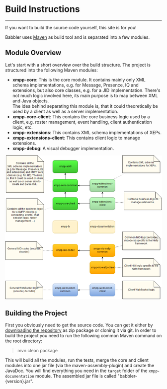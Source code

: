 # Build Instructions
---

If you want to build the source code yourself, this site is for you!

Babbler uses [Maven](http://maven.apache.org/) as build tool and is separated into a few modules.

## Module Overview

Let's start with a short overview over the build structure.
The project is structured into the following Maven modules:

* **xmpp-core**: This is the core module. It contains mainly only XML schema implementations, e.g. for Message, Presence, IQ and extensions, but also core classes, e.g. for a JID implementation. There's not much logic involved here, its main purpose is to map between XML and Java objects.<br/>The idea behind separating this module is, that it could theoretically be used by a client as well as a server implementation.
* **xmpp-core-client**: This contains the core business logic used by a client, e.g. roster management, event handling, client authentication logic, etc.
* **xmpp-extensions**: This contains XML schema implementations of XEPs.
* **xmpp-extensions-client**: This contains client logic to manage extensions.
* **xmpp-debug**: A visual debugger implementation.



![Module Overview](ModuleOverview.png)

## Building the Project

First you obviously need to get the source code. You can get it either by [downloading the repository](https://bitbucket.org/sco0ter/babbler/downloads) as zip package or cloning it via git.
In order to build the project you need to run the following common Maven command on the root directory:

> mvn clean package

This will build all the modules, run the tests, merge the core and client modules into one jar file (via the maven-assembly-plugin) and create the JavaDoc.
You will find everything you need in the `target` folder of the `xmpp-documentation` module. The assembled jar file is called "babbler-{version}.jar".
